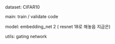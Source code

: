 dataset: CIFAR10

main: train / validate code

model: embedding_net 2 ( resnet 18로 해놓음 지금은)

utils: gating network 
